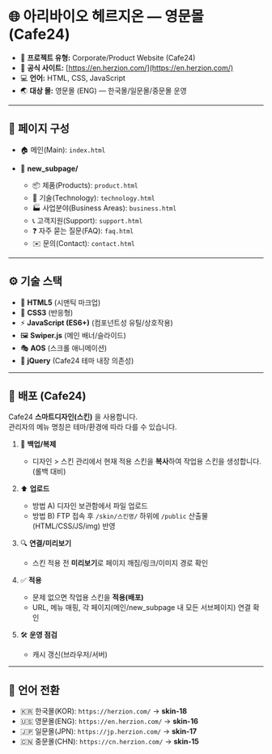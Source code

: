 # 🌐 아리바이오 헤르지온 — 영문몰 (Cafe24)

- 🏢 **프로젝트 유형:** Corporate/Product Website (Cafe24)  
- 🔗 **공식 사이트:** [https://en.herzion.com/](https://en.herzion.com/)  
- 💻 **언어:** HTML, CSS, JavaScript  
- 🌏 **대상 몰:** 영문몰 (ENG) — 한국몰/일문몰/중문몰 운영  

---

## 📄 페이지 구성
- 🏠 메인(Main): `index.html`  

- 📂 **new_subpage/**
  - 📦 제품(Products): `product.html`  
  - 🔬 기술(Technology): `technology.html`  
  - 🏭 사업분야(Business Areas): `business.html`  
  - 📞 고객지원(Support): `support.html`  
  - ❓ 자주 묻는 질문(FAQ): `faq.html`  
  - ✉️ 문의(Contact): `contact.html`  

---

## ⚙️ 기술 스택
- 📝 **HTML5** (시맨틱 마크업)  
- 🎨 **CSS3** (반응형)  
- ⚡ **JavaScript (ES6+)** (컴포넌트성 유틸/상호작용)  
- 🖼️ **Swiper.js** (메인 배너/슬라이드)  
- 🎭 **AOS** (스크롤 애니메이션)  
- 🧩 **jQuery** (Cafe24 테마 내장 의존성)  

---

## 🚀 배포 (Cafe24)

Cafe24 **스마트디자인(스킨)** 을 사용합니다.  
관리자의 메뉴 명칭은 테마/환경에 따라 다를 수 있습니다.  

1. 📂 **백업/복제**  
   - 디자인 > 스킨 관리에서 현재 적용 스킨을 **복사**하여 작업용 스킨을 생성합니다. (롤백 대비)

2. ⬆️ **업로드**  
   - 방법 A) 디자인 보관함에서 파일 업로드  
   - 방법 B) FTP 접속 후 `/skin/스킨명/` 하위에 `/public` 산출물(HTML/CSS/JS/img) 반영  

3. 🔍 **연결/미리보기**  
   - 스킨 적용 전 **미리보기**로 페이지 깨짐/링크/이미지 경로 확인  

4. ✅ **적용**  
   - 문제 없으면 작업용 스킨을 **적용(배포)**  
   - URL, 메뉴 매핑, 각 페이지(메인/new_subpage 내 모든 서브페이지) 연결 확인  

5. 🛠️ **운영 점검**  
   - 캐시 갱신(브라우저/서버)  

---

## 🔁 언어 전환
- 🇰🇷 한국몰(KOR): `https://herzion.com/` → **skin-18**  
- 🇺🇸 영문몰(ENG): `https://en.herzion.com/` → **skin-16**  
- 🇯🇵 일문몰(JPN): `https://jp.herzion.com/` → **skin-17**  
- 🇨🇳 중문몰(CHN): `https://cn.herzion.com/` → **skin-15**  
